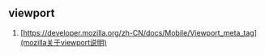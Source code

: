 ## viewport
1. [https://developer.mozilla.org/zh-CN/docs/Mobile/Viewport_meta_tag](mozilla关于viewport说明)
